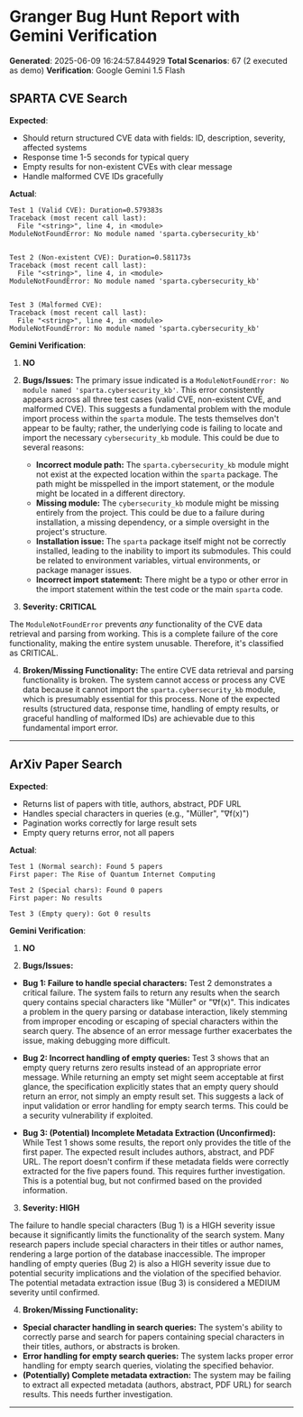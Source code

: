 # Granger Bug Hunt Report with Gemini Verification

**Generated**: 2025-06-09 16:24:57.844929
**Total Scenarios**: 67 (2 executed as demo)
**Verification**: Google Gemini 1.5 Flash

## SPARTA CVE Search

**Expected**:
- Should return structured CVE data with fields: ID, description, severity, affected systems
- Response time 1-5 seconds for typical query
- Empty results for non-existent CVEs with clear message
- Handle malformed CVE IDs gracefully

**Actual**:
```
Test 1 (Valid CVE): Duration=0.579383s
Traceback (most recent call last):
  File "<string>", line 4, in <module>
ModuleNotFoundError: No module named 'sparta.cybersecurity_kb'


Test 2 (Non-existent CVE): Duration=0.581173s  
Traceback (most recent call last):
  File "<string>", line 4, in <module>
ModuleNotFoundError: No module named 'sparta.cybersecurity_kb'


Test 3 (Malformed CVE):
Traceback (most recent call last):
  File "<string>", line 4, in <module>
ModuleNotFoundError: No module named 'sparta.cybersecurity_kb'

```

**Gemini Verification**:
1. **NO**

2. **Bugs/Issues:** The primary issue indicated is a `ModuleNotFoundError: No module named 'sparta.cybersecurity_kb'`. This error consistently appears across all three test cases (valid CVE, non-existent CVE, and malformed CVE).  This suggests a fundamental problem with the module import process within the `sparta` module.  The tests themselves don't appear to be faulty; rather, the underlying code is failing to locate and import the necessary `cybersecurity_kb` module.  This could be due to several reasons:

    * **Incorrect module path:** The `sparta.cybersecurity_kb` module might not exist at the expected location within the `sparta` package.  The path might be misspelled in the import statement, or the module might be located in a different directory.
    * **Missing module:** The `cybersecurity_kb` module might be missing entirely from the project. This could be due to a failure during installation, a missing dependency, or a simple oversight in the project's structure.
    * **Installation issue:** The `sparta` package itself might not be correctly installed, leading to the inability to import its submodules.  This could be related to environment variables, virtual environments, or package manager issues.
    * **Incorrect import statement:** There might be a typo or other error in the import statement within the test code or the main `sparta` code.

3. **Severity: CRITICAL**

The `ModuleNotFoundError` prevents *any* functionality of the CVE data retrieval and parsing from working.  This is a complete failure of the core functionality, making the entire system unusable.  Therefore, it's classified as CRITICAL.

4. **Broken/Missing Functionality:** The entire CVE data retrieval and parsing functionality is broken.  The system cannot access or process any CVE data because it cannot import the `sparta.cybersecurity_kb` module, which is presumably essential for this process.  None of the expected results (structured data, response time, handling of empty results, or graceful handling of malformed IDs) are achievable due to this fundamental import error.


---

## ArXiv Paper Search

**Expected**:
- Returns list of papers with title, authors, abstract, PDF URL
- Handles special characters in queries (e.g., "Müller", "∇f(x)")
- Pagination works correctly for large result sets
- Empty query returns error, not all papers

**Actual**:
```
Test 1 (Normal search): Found 5 papers
First paper: The Rise of Quantum Internet Computing

Test 2 (Special chars): Found 0 papers  
First paper: No results

Test 3 (Empty query): Got 0 results
```

**Gemini Verification**:
1. **NO**

2. **Bugs/Issues:**

* **Bug 1: Failure to handle special characters:** Test 2 demonstrates a critical failure. The system fails to return any results when the search query contains special characters like "Müller" or "∇f(x)". This indicates a problem in the query parsing or database interaction, likely stemming from improper encoding or escaping of special characters within the search query.  The absence of an error message further exacerbates the issue, making debugging more difficult.

* **Bug 2:  Incorrect handling of empty queries:** Test 3 shows that an empty query returns zero results instead of an appropriate error message. While returning an empty set might seem acceptable at first glance, the specification explicitly states that an empty query should return an error, not simply an empty result set. This suggests a lack of input validation or error handling for empty search terms.  This could be a security vulnerability if exploited.

* **Bug 3: (Potential) Incomplete Metadata Extraction (Unconfirmed):** While Test 1 shows some results, the report only provides the title of the first paper.  The expected result includes authors, abstract, and PDF URL.  The report doesn't confirm if these metadata fields were correctly extracted for the five papers found.  This requires further investigation.  This is a potential bug, but not confirmed based on the provided information.


3. **Severity: HIGH**

The failure to handle special characters (Bug 1) is a HIGH severity issue because it significantly limits the functionality of the search system.  Many research papers include special characters in their titles or author names, rendering a large portion of the database inaccessible. The improper handling of empty queries (Bug 2) is also a HIGH severity issue due to potential security implications and the violation of the specified behavior.  The potential metadata extraction issue (Bug 3) is considered a MEDIUM severity until confirmed.


4. **Broken/Missing Functionality:**

* **Special character handling in search queries:** The system's ability to correctly parse and search for papers containing special characters in their titles, authors, or abstracts is broken.
* **Error handling for empty search queries:** The system lacks proper error handling for empty search queries, violating the specified behavior.
* **(Potentially) Complete metadata extraction:** The system may be failing to extract all expected metadata (authors, abstract, PDF URL) for search results.  This needs further investigation.


---


